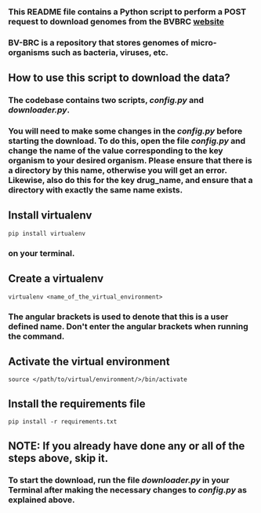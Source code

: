 ### This README file contains a Python script to perform a POST request to download genomes from the BVBRC [website](https://www.bv-brc.org/)
### BV-BRC is a repository that stores genomes of micro-organisms such as bacteria, viruses, etc. 


## How to use this script to download the data?
### The codebase contains two scripts, *config.py* and *downloader.py*. 
### You will need to make some changes in the  *config.py* before starting the download. To do this, open the file *config.py* and change the name of the value corresponding to the key **organism** to your desired organism. Please ensure that there is a directory by this name, otherwise you will get an error. Likewise, also do this for the key **drug_name**, and ensure that a directory with exactly the same name exists.

##  Install virtualenv
`pip install virtualenv`
### on your terminal.

## Create a virtualenv
`virtualenv <name_of_the_virtual_environment>`
### The angular brackets is used to denote that this is a user defined name. Don't enter the angular brackets when running the command.

## Activate the virtual environment
`source </path/to/virtual/environment/>/bin/activate`

## Install the requirements file
`pip install -r requirements.txt`

## NOTE: If you already have done any or all of the steps above, skip it.

### To start the download, run the file *downloader.py* in your Terminal after making the necessary changes to *config.py* as explained above.



